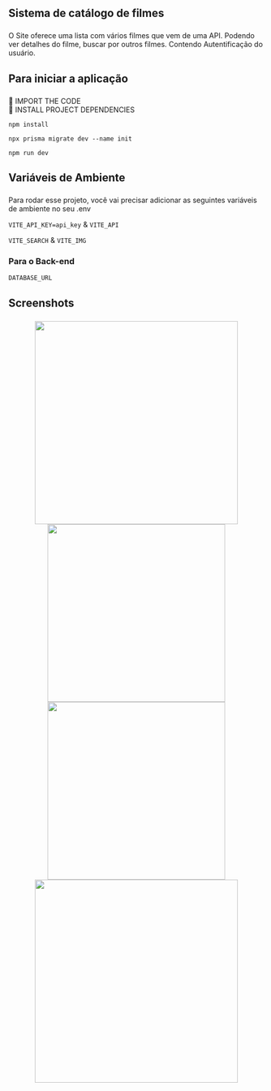 <h2 align="left">Sistema de catálogo de filmes</h2>

###

<p align="left">O Site oferece uma lista com vários filmes que vem de uma API. Podendo ver detalhes do filme, buscar por outros filmes. Contendo Autentificação do usuário.</p>

###

<h2 align="left">Para iniciar a aplicação</h2>

###

📌 IMPORT THE CODE  
📌 INSTALL PROJECT DEPENDENCIES  
```
npm install
```
```
npx prisma migrate dev --name init
```

```
npm run dev
```



<h2 align="left">Variáveis de Ambiente</h2>

###

Para rodar esse projeto, você vai precisar adicionar as seguintes variáveis de ambiente no seu .env

`VITE_API_KEY=api_key`
&
`VITE_API`

`VITE_SEARCH`
&
`VITE_IMG`

<h3>Para o Back-end</h3>

`DATABASE_URL`

<h2 align="left">Screenshots</h2>

###

<div align="center">
  <img height="400" src="https://i.imgur.com/7zcJlls.png"  />
</div>

<div align="center" >
<img height="350" src="https://i.imgur.com/hJtDfeV.png"  />
<img  height="350" src="https://i.imgur.com/rRw1lvq.png"
</div>

<div align="center">
<img  height="400" src="https://i.imgur.com/Mu9bpsG.png"  />
</div>
